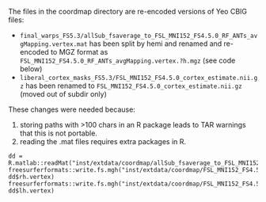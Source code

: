 The files in the coordmap directory are re-encoded versions of Yeo CBIG files:
* `final_warps_FS5.3/allSub_fsaverage_to_FSL_MNI152_FS4.5.0_RF_ANTs_avgMapping.vertex.mat` has been split by hemi and renamed and re-encoded to MGZ format as `FSL_MNI152_FS4.5.0_RF_ANTs_avgMapping.vertex.?h.mgz` (see code below)
* `liberal_cortex_masks_FS5.3/FSL_MNI152_FS4.5.0_cortex_estimate.nii.gz` has been renamed to `FSL_MNI152_FS4.5.0_cortex_estimate.nii.gz` (moved out of subdir only)

These changes were needed because:
1) storing paths with >100 chars in an R package leads to TAR warnings that this is not portable.
2) reading the .mat files requires extra packages in R.

```
dd = R.matlab::readMat("inst/extdata/coordmap/allSub_fsaverage_to_FSL_MNI152_FS4.5.0_RF_ANTs_avgMapping.vertex.mat")
freesurferformats::write.fs.mgh("inst/extdata/coordmap/FSL_MNI152_FS4.5.0_RF_ANTs_avgMapping.vertex.rh.mgz", dd$rh.vertex)
freesurferformats::write.fs.mgh("inst/extdata/coordmap/FSL_MNI152_FS4.5.0_RF_ANTs_avgMapping.vertex.lh.mgz", dd$lh.vertex)
```

